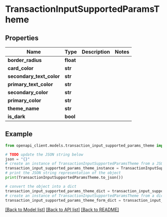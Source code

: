# TransactionInputSupportedParamsTheme


## Properties

Name | Type | Description | Notes
------------ | ------------- | ------------- | -------------
**border_radius** | **float** |  | 
**card_color** | **str** |  | 
**secondary_text_color** | **str** |  | 
**primary_text_color** | **str** |  | 
**secondary_color** | **str** |  | 
**primary_color** | **str** |  | 
**theme_name** | **str** |  | 
**is_dark** | **bool** |  | 

## Example

```python
from openapi_client.models.transaction_input_supported_params_theme import TransactionInputSupportedParamsTheme

# TODO update the JSON string below
json = "{}"
# create an instance of TransactionInputSupportedParamsTheme from a JSON string
transaction_input_supported_params_theme_instance = TransactionInputSupportedParamsTheme.from_json(json)
# print the JSON string representation of the object
print(TransactionInputSupportedParamsTheme.to_json())

# convert the object into a dict
transaction_input_supported_params_theme_dict = transaction_input_supported_params_theme_instance.to_dict()
# create an instance of TransactionInputSupportedParamsTheme from a dict
transaction_input_supported_params_theme_form_dict = transaction_input_supported_params_theme.from_dict(transaction_input_supported_params_theme_dict)
```
[[Back to Model list]](../README.md#documentation-for-models) [[Back to API list]](../README.md#documentation-for-api-endpoints) [[Back to README]](../README.md)


